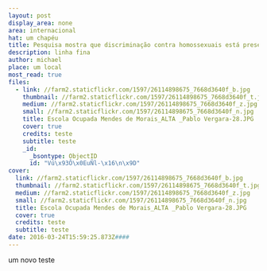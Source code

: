 ```yaml
---
layout: post
display_area: none
area: internacional
hat: um chapéu
title: Pesquisa mostra que discriminação contra homossexuais está presente em escolas
description: linha fina
author: michael
place: um local
most_read: true
files:
  - link: //farm2.staticflickr.com/1597/26114898675_7668d3640f_b.jpg
    thumbnail: //farm2.staticflickr.com/1597/26114898675_7668d3640f_t.jpg
    medium: //farm2.staticflickr.com/1597/26114898675_7668d3640f_z.jpg
    small: //farm2.staticflickr.com/1597/26114898675_7668d3640f_n.jpg
    title: Escola Ocupada Mendes de Morais_ALTA _Pablo Vergara-28.JPG
    cover: true
    credits: teste
    subtitle: teste
    _id:
      _bsontype: ObjectID
      id: "Vú\x93Ô\x0EuÑl-\x16\n\x9D"
cover:
  link: //farm2.staticflickr.com/1597/26114898675_7668d3640f_b.jpg
  thumbnail: //farm2.staticflickr.com/1597/26114898675_7668d3640f_t.jpg
  medium: //farm2.staticflickr.com/1597/26114898675_7668d3640f_z.jpg
  small: //farm2.staticflickr.com/1597/26114898675_7668d3640f_n.jpg
  title: Escola Ocupada Mendes de Morais_ALTA _Pablo Vergara-28.JPG
  cover: true
  credits: teste
  subtitle: teste
date: 2016-03-24T15:59:25.873Z####
---
```

<p>um novo teste</p>

